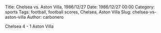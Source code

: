Title: Chelsea vs. Aston Villa, 1986/12/27
Date: 1986/12/27 00:00
Category: sports
Tags: football, football scores, Chelsea, Aston Villa
Slug: chelsea-vs-aston-villa
Author: carbonero


Chelsea 4 - 1 Aston Villa
